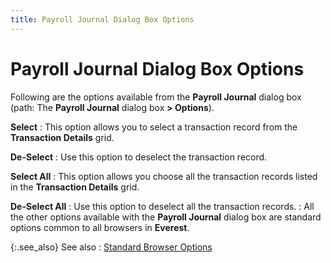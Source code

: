 ```yaml
---
title: Payroll Journal Dialog Box Options
---
```


# Payroll Journal Dialog Box Options


Following are the options available from the **Payroll Journal** dialog box (path: The **Payroll Journal** dialog box **&gt; Options**).


**Select**
: This option allows you to select a transaction record from the **Transaction Details** grid.


**De-Select**
: Use this option to deselect the transaction record.


**Select All**
: This option allows you choose all the transaction records listed in the **Transaction Details** grid.


**De-Select All**
: Use this option to deselect all the transaction records.
: All the other options available with the **Payroll Journal** dialog box are standard options common to all browsers in **Everest**.


{:.see_also}
See also
: [Standard Browser Options]({{site.wwe_chm}}/everest-client/ui/browsers/standard_browser_options.html)
